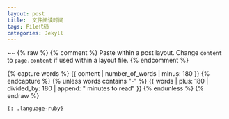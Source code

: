 ```yaml
---
layout: post
title:  文件阅读时间
tags: File代码
categories: Jekyll
---
```




~~
{% raw %}
{% comment %}
  Paste within a post layout. Change `content` to `page.content` if used within a layout file.
{% endcomment %}

{% capture words %}
  {{ content | number_of_words | minus: 180 }}
{% endcapture %}
{% unless words contains "-" %}
  {{ words | plus: 180 | divided_by: 180 | append: " minutes to read" }}
{% endunless %}
{% endraw %}
~~~
{: .language-ruby}
